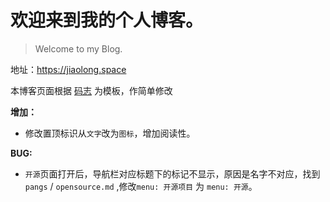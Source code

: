 # 欢迎来到我的个人博客。
> Welcome to my Blog.

地址：https://jiaolong.space

本博客页面根据 [码志](https://github.com/mzlogin/mzlogin.github.io) 为模板，作简单修改

**增加：**

- 修改置顶标识从`文字`改为`图标`，增加阅读性。



**BUG:**

- `开源`页面打开后，导航栏对应标题下的标记不显示，原因是名字不对应，找到`pangs` / `opensource.md` ,修改`menu: 开源项目` 为 `menu: 开源`。

